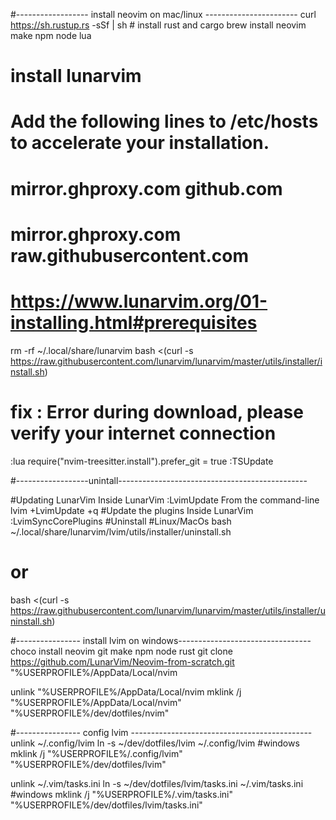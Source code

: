 #------------------ install neovim on mac/linux -----------------------
curl https://sh.rustup.rs -sSf | sh # install rust and cargo
brew install neovim make npm node lua 

# install lunarvim
# Add the following lines to /etc/hosts to accelerate your installation.
# mirror.ghproxy.com github.com
# mirror.ghproxy.com raw.githubusercontent.com
# https://www.lunarvim.org/01-installing.html#prerequisites
rm -rf ~/.local/share/lunarvim
bash <(curl -s https://raw.githubusercontent.com/lunarvim/lunarvim/master/utils/installer/install.sh)

# fix : Error during download, please verify your internet connection
:lua require("nvim-treesitter.install").prefer_git = true
:TSUpdate

#------------------unintall-----------------------------------------------

#Updating LunarVim
Inside LunarVim :LvimUpdate
From the command-line lvim +LvimUpdate +q
#Update the plugins
Inside LunarVim :LvimSyncCorePlugins
#Uninstall
#Linux/MacOs
bash ~/.local/share/lunarvim/lvim/utils/installer/uninstall.sh
# or
bash <(curl -s https://raw.githubusercontent.com/lunarvim/lunarvim/master/utils/installer/uninstall.sh)



#---------------- install lvim  on windows---------------------------------
choco install neovim git make npm node rust
git clone https://github.com/LunarVim/Neovim-from-scratch.git "%USERPROFILE%/AppData/Local/nvim

unlink "%USERPROFILE%/AppData/Local/nvim
mklink /j  "%USERPROFILE%/AppData/Local/nvim" "%USERPROFILE%/dev/dotfiles/nvim"

#---------------- config lvim ---------------------------------------------
unlink ~/.config/lvim
ln -s ~/dev/dotfiles/lvim ~/.config/lvim
#windows 
mklink /j  "%USERPROFILE%/.config/lvim" "%USERPROFILE%/dev/dotfiles/lvim"

unlink ~/.vim/tasks.ini
ln -s ~/dev/dotfiles/lvim/tasks.ini ~/.vim/tasks.ini
#windows
mklink /j  "%USERPROFILE%/.vim/tasks.ini" "%USERPROFILE%/dev/dotfiles/lvim/tasks.ini"


